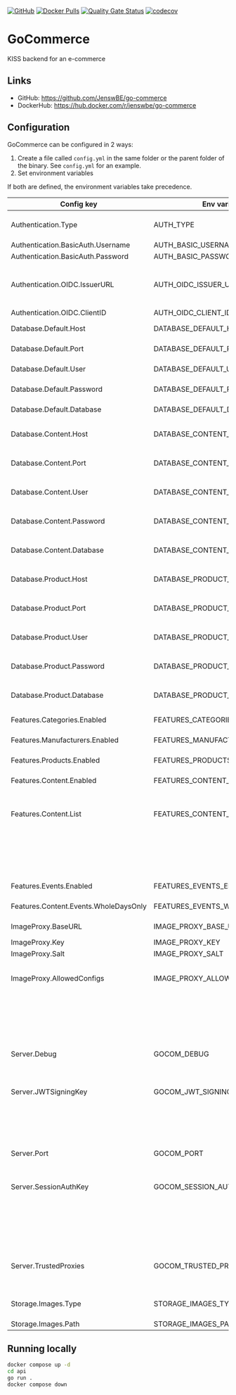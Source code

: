 [![GitHub](https://img.shields.io/github/license/JenswBE/go-commerce)](https://github.com/JenswBE/go-commerce)
[![Docker Pulls](https://img.shields.io/docker/pulls/jenswbe/go-commerce)](https://hub.docker.com/r/jenswbe/go-commerce)
[![Quality Gate Status](https://sonarcloud.io/api/project_badges/measure?project=JenswBE_go-commerce&metric=alert_status)](https://sonarcloud.io/summary/new_code?id=JenswBE_go-commerce)
[![codecov](https://codecov.io/gh/JenswBE/go-commerce/branch/main/graph/badge.svg?token=S2oyV1sTWU)](https://codecov.io/gh/JenswBE/go-commerce)

# GoCommerce

KISS backend for an e-commerce

## Links

- GitHub: https://github.com/JenswBE/go-commerce
- DockerHub: https://hub.docker.com/r/jenswbe/go-commerce

## Configuration

GoCommerce can be configured in 2 ways:

1. Create a file called `config.yml` in the same folder or the parent folder of the binary. See `config.yml` for an example.
2. Set environment variables

If both are defined, the environment variables take precedence.

| Config key                            | Env variable                    | Description                                                                                                | Default value  |
| ------------------------------------- | ------------------------------- | ---------------------------------------------------------------------------------------------------------- | -------------- |
| Authentication.Type                   | AUTH_TYPE                       | Switch between OIDC and Basic Auth (latter should only be used for testing)                                |                |
| Authentication.BasicAuth.Username     | AUTH_BASIC_USERNAME             | Username for Basic Auth                                                                                    |                |
| Authentication.BasicAuth.Password     | AUTH_BASIC_PASSWORD             | Password for Basic Auth                                                                                    |                |
| Authentication.OIDC.IssuerURL         | AUTH_OIDC_ISSUER_URL            | URL to OpenID Configuration Issuer (without `.well-known/openid-configuration`)                            |                |
| Authentication.OIDC.ClientID          | AUTH_OIDC_CLIENT_ID             | Client ID for OIDC                                                                                         |                |
| Database.Default.Host                 | DATABASE_DEFAULT_HOST           | Hostname of the default Postgres datatabase                                                                |                |
| Database.Default.Port                 | DATABASE_DEFAULT_PORT           | Port of the default Postgres datatabase                                                                    | 5432           |
| Database.Default.User                 | DATABASE_DEFAULT_USER           | Username for the default Postgres datatabase                                                               |                |
| Database.Default.Password             | DATABASE_DEFAULT_PASSWORD       | Password for the default Postgres datatabase                                                               |                |
| Database.Default.Database             | DATABASE_DEFAULT_DATABASE       | Database name for default the Postgres datatabase                                                          |                |
| Database.Content.Host                 | DATABASE_CONTENT_HOST           | Override the default hostname for the content Postgres datatabase                                          |                |
| Database.Content.Port                 | DATABASE_CONTENT_PORT           | Override the default port for the content Postgres datatabase                                              |                |
| Database.Content.User                 | DATABASE_CONTENT_USER           | Override the default user for the content Postgres datatabase                                              |                |
| Database.Content.Password             | DATABASE_CONTENT_PASSWORD       | Override the default password for the content Postgres datatabase                                          |                |
| Database.Content.Database             | DATABASE_CONTENT_DATABASE       | Override the default database for the content Postgres datatabase                                          |                |
| Database.Product.Host                 | DATABASE_PRODUCT_HOST           | Override the default hostname for the product Postgres datatabase                                          |                |
| Database.Product.Port                 | DATABASE_PRODUCT_PORT           | Override the default port for the product Postgres datatabase                                              |                |
| Database.Product.User                 | DATABASE_PRODUCT_USER           | Override the default user for the product Postgres datatabase                                              |                |
| Database.Product.Password             | DATABASE_PRODUCT_PASSWORD       | Override the default password for the product Postgres datatabase                                          |                |
| Database.Product.Database             | DATABASE_PRODUCT_DATABASE       | Override the default database for the product Postgres datatabase                                          |                |
| Features.Categories.Enabled           | FEATURES_CATEGORIES_ENABLED     | Support for categories is enabled                                                                          | true           |
| Features.Manufacturers.Enabled        | FEATURES_MANUFACTURERS_ENABLED  | Support for manufacturers is enabled                                                                       | true           |
| Features.Products.Enabled             | FEATURES_PRODUCTS_ENABLED       | Support for products is enabled                                                                            | true           |
| Features.Content.Enabled              | FEATURES_CONTENT_ENABLED        | Support for content is enabled                                                                             | true           |
| Features.Content.List                 | FEATURES_CONTENT_LIST           | List of content. New content is automatically added to the DB. Missing content is not removed from the DB. |                |
|                                       |                                 | Config: Object with fields `Name` and `ContentType`                                                        |                |
|                                       |                                 | Env: List of format `Name:ContentType`                                                                     |                |
| Features.Events.Enabled               | FEATURES_EVENTS_ENABLED         | Support for events is enabled                                                                              | true           |
| Features.Content.Events.WholeDaysOnly | FEATURES_EVENTS_WHOLE_DAYS_ONLY | Only events with full days (no time) are supported                                                         | true           |
| ImageProxy.BaseURL                    | IMAGE_PROXY_BASE_URL            | Base URL of your [Imgproxy instance](https://docs.imgproxy.net/)                                           | /images/       |
| ImageProxy.Key                        | IMAGE_PROXY_KEY                 | [Signing key for Imgproxy](https://docs.imgproxy.net/configuration?id=url-signature)                       |                |
| ImageProxy.Salt                       | IMAGE_PROXY_SALT                | [Salt for Imgproxy](https://docs.imgproxy.net/configuration?id=url-signature)                              |                |
| ImageProxy.AllowedConfigs             | IMAGE_PROXY_ALLOWED_CONFIGS     | Comma-separated list of allowed image configs in format width:height:resizingType.                         |                |
|                                       |                                 | Example `100:100:FILL,300:200:FIT`. Use `*` if not limiting the configs.                                   |                |
| Server.Debug                          | GOCOM_DEBUG                     | Set to true to enable debug logging and put API framework in debug mode.                                   | false          |
| Server.JWTSigningKey                  | GOCOM_JWT_SIGNING_KEY           | Signing key for JWT keys. Mandatory and must be a base64 encoded string of 64 bytes.                       |                |
|                                       |                                 | Can be generated using `openssl rand -base64 64 \| paste --delimiters '' --serial`                         |                |
| Server.Port                           | GOCOM_PORT                      | HTTP port on which the GoCommerce API listens                                                              | 8080           |
| Server.SessionAuthKey                 | GOCOM_SESSION_AUTH_KEY          | Authentication key for session tokens. Mandatory and must be a base64 encoded string of 64 bytes.          |                |
|                                       |                                 | Can be generated using `openssl rand -base64 64 \| paste --delimiters '' --serial`                         |                |
| Server.TrustedProxies                 | GOCOM_TRUSTED_PROXIES           | IP's of proxies trusted by GoCommerce. Header `X-Forwarded-For` is only considered for these hosts.        | 172.16.0.0/16  |
| Storage.Images.Type                   | STORAGE_IMAGES_TYPE             | Type of storage used for storing images. Currently only `fs` is supported.                                 | fs             |
| Storage.Images.Path                   | STORAGE_IMAGES_PATH             | Path for storing images                                                                                    | ./files/images |

## Running locally

```bash
docker compose up -d
cd api
go run .
docker compose down
```
